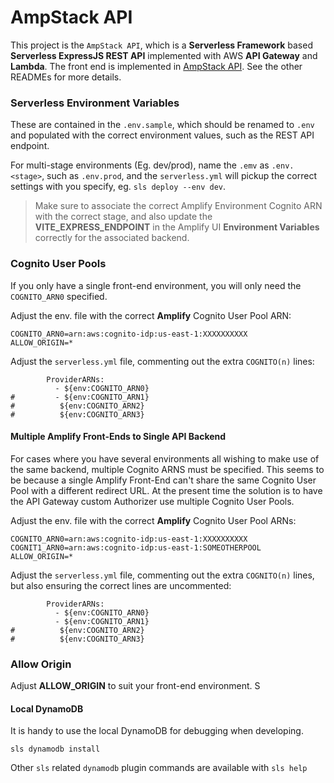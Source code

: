 # AmpStack API

This project is the `AmpStack API`, which is a __Serverless Framework__ based __Serverless ExpressJS REST API__ implemented with AWS __API Gateway__ and __Lambda__.  The front end is implemented in [AmpStack API](https://github.com/ids/ampstack-ui). See the other READMEs for more details.

### Serverless Environment Variables

These are contained in the `.env.sample`, which should be renamed to `.env` and populated with the correct environment values, such as the REST API endpoint.

For multi-stage environments (Eg. dev/prod), name the `.emv` as `.env.<stage>`, such as `.env.prod`, and the `serverless.yml` will pickup the correct settings with you specify, eg. `sls deploy --env dev`.

> Make sure to associate the correct Amplify Environment Cognito ARN with the correct stage, and also update the __VITE_EXPRESS_ENDPOINT__ in the Amplify UI __Environment Variables__ correctly for the associated backend.

### Cognito User Pools
If you only have a single front-end environment, you will only need the `COGNITO_ARN0` specified.

Adjust the env.<stage> file with the correct __Amplify__ Cognito User Pool ARN:
```
COGNITO_ARN0=arn:aws:cognito-idp:us-east-1:XXXXXXXXXX
ALLOW_ORIGIN=*
```

Adjust the `serverless.yml` file, commenting out the extra `COGNITO(n)` lines:
```
        ProviderARNs:
          - ${env:COGNITO_ARN0}
#         - ${env:COGNITO_ARN1}
#          ${env:COGNITO_ARN2}
#          ${env:COGNITO_ARN3}
```

#### Multiple Amplify Front-Ends to Single API Backend
For cases where you have several environments all wishing to make use of the same backend, multiple Cognito ARNS must be specified.  This seems to be because a single Amplify Front-End can't share the same Cognito User Pool with a different redirect URL.  At the present time the solution is to have the API Gateway custom Authorizer use multiple Cognito User Pools.

Adjust the env.<stage> file with the correct __Amplify__ Cognito User Pool ARNs:
```
COGNITO_ARN0=arn:aws:cognito-idp:us-east-1:XXXXXXXXXX
COGNIT1_ARN0=arn:aws:cognito-idp:us-east-1:SOMEOTHERPOOL
ALLOW_ORIGIN=*
```

Adjust the `serverless.yml` file, commenting out the extra `COGNITO(n)` lines, but also ensuring the correct lines are uncommented:
```
        ProviderARNs:
          - ${env:COGNITO_ARN0}
          - ${env:COGNITO_ARN1}
#          ${env:COGNITO_ARN2}
#          ${env:COGNITO_ARN3}
```

### Allow Origin
Adjust __ALLOW_ORIGIN__ to suit your front-end environment.  S

#### Local DynamoDB
It is handy to use the local DynamoDB for debugging when developing.

```
sls dynamodb install
```

Other `sls` related `dynamodb` plugin commands are available with `sls help`
